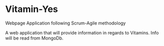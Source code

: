 # Vitamin-Yes
Webpage Application following Scrum-Agile methodology

A web application that will provide information in regards to Vitamins. Info will be read from MongoDb.
